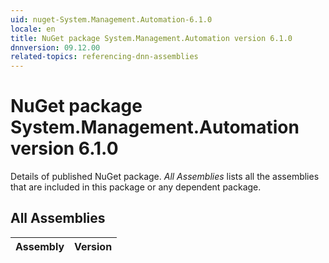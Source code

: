 ```yaml
---
uid: nuget-System.Management.Automation-6.1.0
locale: en
title: NuGet package System.Management.Automation version 6.1.0
dnnversion: 09.12.00
related-topics: referencing-dnn-assemblies
---
```


# NuGet package System.Management.Automation version 6.1.0
Details of published NuGet package.
*All Assemblies* lists all the assemblies that are included in this package or any dependent package.

## All Assemblies

|Assembly|Version|
|---|---|

